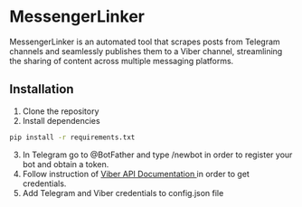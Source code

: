 # MessengerLinker

MessengerLinker is an automated tool that scrapes posts from Telegram channels and seamlessly publishes them to a Viber channel, streamlining the sharing of content across multiple messaging platforms.

## Installation

1. Clone the repository
2. Install dependencies 

```bash
pip install -r requirements.txt
```

3. In Telegram go to @BotFather and type /newbot in order to register your bot and obtain a token.
4. Follow instruction of [Viber API Documentation ](https://developers.viber.com/docs/tools/channels-post-api/#prerequisites) in order to get credentials. 
5. Add Telegram and Viber credentials to config.json file
